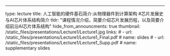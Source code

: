 ---
type: lecture
title: 人工智能的硬件基石简介:从物理器件到计算架构
#芯片发展史与AI芯片体系结构简介
tldr: "课程情况介绍，简要介绍芯片发展历程，以及简要介绍前沿AI芯片体系结构"
hide_from_announcments: true
thumbnail: /static_files/presentations/Lecture1/Lecture1.jpg
links: 
    # - url: /static_files/presentations/Lecture1/Lecture1_Final.pdf
    #   name: slides
    # - url: /static_files/presentations/Lecture1/Lecture1_Supp.pdf
    #   name: supplementary slides

